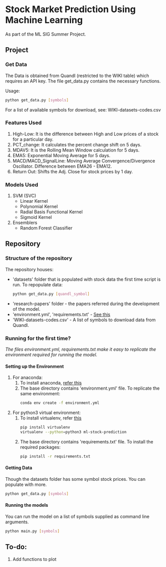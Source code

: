 # Stock Market Prediction Using Machine Learning
As part of the ML SIG Summer Project.

## Project
### Get Data
The Data is obtained from Quandl (restricted to the WIKI table) which requires an API key. The file get_data.py contains the necessary functions.

Usage:
```bash
python get_data.py [symbols]
```
For a list of available symbols for download, see: WIKI-datasets-codes.csv

### Features Used
1. High-Low: It is the difference between High and Low prices of a stock for a particular day.
2. PCT_change: It calculates the percent change shift on 5 days.
3. MDAV5: It is the Rolling Mean Window calculation for 5 days.
4. EMA5: Exponential Moving Average for 5 days.
5. MACD/MACD_SignalLine: Moving Average Convergence/Divergence Oscillator. Difference between EMA26 - EMA12.
6. Return Out: Shifts the Adj. Close for stock prices by 1 day.

### Models Used
1. SVM (SVC)
   * Linear Kernel
   * Polynomial Kernel
   * Radial Basis Functional Kernel
   * Sigmoid Kernel
2. Ensemblers
   * Random Forest Classifier

## Repository
### Structure of the repository
The repository houses:
* 'datasets' folder that is populated with stock data the first time script is run. To repopulate data:
  ```bash
  python get_data.py [quandl_symbol]
  ```
* 'research-papers' folder - the papers referred during the development of the model.
* 'environment.yml', 'requirements.txt' - [See this](#Setting-up-the-Environment) 
* 'WIKI-datasets-codes.csv' - A list of symbols to download data from Quandl.

### Running for the first time?
*The files environment.yml, requirements.txt make it easy to replicate the environment required for running the model.*
#### Setting up the Environment
1. For anaconda:<br>
   1. To install anaconda, [refer this](https://conda.io/docs/user-guide/install/index.html)<br>
   2. The base directory contains 'environment.yml' file. To replicate the same environment:
      ```bash
      conda env create -f environment.yml
      ```
2. For python3 virtual environment:<br>
   1. To install virtualenv, refer [this](https://www.digitalocean.com/community/tutorials/common-python-tools-using-virtualenv-installing-with-pip-and-managing-packages#a-thorough-virtualenv-how-to)
      ```bash
      pip install virtualenv
      virtualenv --python=python3 ml-stock-prediction
      ```
   2. The base directory contains 'requirements.txt' file. To install the required packages:
      ```bash
      pip install -r requirements.txt
      ```

#### Getting Data
Though the datasets folder has some symbol stock prices. You can populate with more.
```bash
python get_data.py [symbols]
```

#### Running the models
You can run the model on a list of symbols supplied as command line arguments.
```bash
python main.py [symbols]
```
## To-do:
1. Add functions to plot
